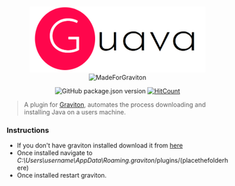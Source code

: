 <div align="center">
 <img src="./logo.png" sanitize="true" width="400" height="150"/>
 <img src="https://raw.githubusercontent.com/Graviton-Code-Editor/website/master/src/badges/made_for_graviton.svg?sanitize=true" alt="MadeForGraviton" style="max-width:100%;">

 ![GitHub package.json version](https://img.shields.io/github/package-json/v/yomiAdenaike01/Guava?style=flat-square) [![HitCount](http://hits.dwyl.io/yomiAdenaike01/Guava.svg)](http://hits.dwyl.io/yomiAdenaike01/Guava)
</div>

> A plugin for [Graviton](https://github.com/Graviton-Code-Editor/Graviton-App), automates the process downloading and installing Java on a users machine.


### Instructions 
- If you don't have graviton installed download it from [here](https://www.graviton.ml/)
- Once installed navigate to _C:\Users\username\AppData\Roaming\.graviton_/plugins/(placethefolderhere)
- Once installed restart graviton.






